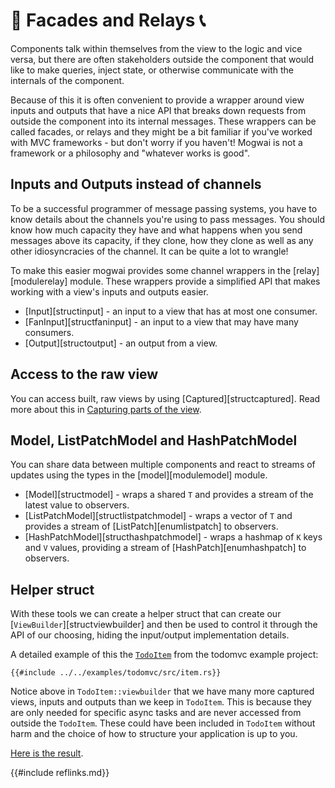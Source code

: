 # 🏢 Facades and Relays 📞

Components talk within themselves from the view to the logic and vice versa, but there
are often stakeholders outside the component that would like to make queries, inject state,
or otherwise communicate with the internals of the component.

Because of this it is often convenient to provide a wrapper around view inputs and outputs
that have a nice API that breaks down requests from outside the component into its internal
messages. These wrappers can be called facades, or relays and they might be a bit familiar
if you've worked with MVC frameworks - but don't worry if you haven't! Mogwai is not a
framework or a philosophy and "whatever works is good".

## Inputs and Outputs instead of channels

To be a successful programmer of message passing systems, you have to know details about
the channels you're using to pass messages. You should know how much capacity they have
and what happens when you send messages above its capacity, if they clone, how they clone
as well as any other idiosyncracies of the channel. It can be quite a lot to wrangle!

To make this easier mogwai provides some channel wrappers in the [relay][modulerelay] module. These
wrappers provide a simplified API that makes working with a view's inputs and outputs easier.

* [Input][structinput] - an input to a view that has at most one consumer.
* [FanInput][structfaninput] - an input to a view that may have many consumers.
* [Output][structoutput] - an output from a view.

## Access to the raw view

You can access built, raw views by using [Captured][structcaptured]. Read more about this in
[Capturing parts of the view](view_capture.md).

## Model, ListPatchModel and HashPatchModel

You can share data between multiple components and react to streams of updates using the types in
the [model][modulemodel] module.

* [Model][structmodel] - wraps a shared `T` and provides a stream of the latest value to observers.
* [ListPatchModel][structlistpatchmodel] - wraps a vector of `T` and provides a stream of
  [ListPatch][enumlistpatch] to observers.
* [HashPatchModel][structhashpatchmodel] - wraps a hashmap of `K` keys and `V` values, providing a stream of
  [HashPatch][enumhashpatch] to observers.

## Helper struct

With these tools we can create a helper struct that can create our [`ViewBuilder`][structviewbuilder] and
then be used to control it through the API of our choosing, hiding the input/output implementation details.

A detailed example of this the
[`TodoItem`](https://github.com/schell/mogwai/blob/master/examples/todomvc/src/item.rs) from the todomvc
example project:

```rust, ignore
{{#include ../../examples/todomvc/src/item.rs}}
```

Notice above in `TodoItem::viewbuilder` that we have many more captured views, inputs and outputs than we
keep in `TodoItem`. This is because they are only needed for specific async tasks and are never accessed
from outside the `TodoItem`. These could have been included in `TodoItem` without harm and the choice of how to
structure your application is up to you.

<a href="{{cookbookroot}}/examples/todomvc/">Here is the result</a>.

{{#include reflinks.md}}
